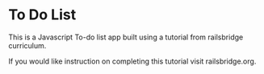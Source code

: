 # To Do List

This is a Javascript To-do list app built using a tutorial from railsbridge curriculum.

If you would like instruction on completing this tutorial visit railsbridge.org.
